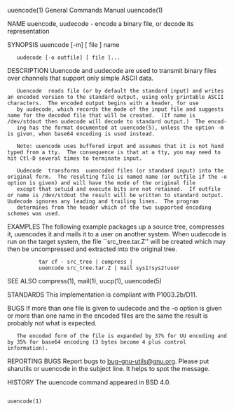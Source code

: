 uuencode(1)                                                                                General Commands Manual                                                                                uuencode(1)



NAME
       uuencode, uudecode - encode a binary file, or decode its representation

SYNOPSIS
       uuencode [-m] [ file ] name

       uudecode [-o outfile] [ file ]...

DESCRIPTION
       Uuencode and uudecode are used to transmit binary files over channels that support only simple ASCII data.

       Uuencode  reads file (or by default the standard input) and writes an encoded version to the standard output, using only printable ASCII characters.  The encoded output begins with a header, for use
       by uudecode, which records the mode of the input file and suggests name for the decoded file that will be created.  (If name is /dev/stdout then uudecode will decode to standard output.)  The encod-
       ing has the format documented at uuencode(5), unless the option -m is given, when base64 encoding is used instead.

       Note: uuencode uses buffered input and assumes that it is not hand typed from a tty.  The consequence is that at a tty, you may need to hit Ctl-D several times to terminate input.

       Uudecode  transforms  uuencoded files (or standard input) into the original form.  The resulting file is named name (or outfile if the -o option is given) and will have the mode of the original file
       except that setuid and execute bits are not retained.  If outfile or name is /dev/stdout the result will be written to standard output.  Uudecode ignores any leading and trailing lines.  The program
       determines from the header which of the two supported encoding schemes was used.

EXAMPLES
       The following example packages up a source tree, compresses it, uuencodes it and mails it to a user on another system.  When uudecode is run on the target system, the file ``src_tree.tar.Z'' will be
       created which may then be uncompressed and extracted into the original tree.

              tar cf - src_tree | compress |
              uuencode src_tree.tar.Z | mail sys1!sys2!user

SEE ALSO
       compress(1), mail(1), uucp(1), uuencode(5)

STANDARDS
       This implementation is compliant with P1003.2b/D11.

BUGS
       If more than one file is given to uudecode and the -o option is given or more than one name in the encoded files are the same the result is probably not what is expected.

       The encoded form of the file is expanded by 37% for UU encoding and by 35% for base64 encoding (3 bytes become 4 plus control information).

REPORTING BUGS
       Report bugs to <bug-gnu-utils@gnu.org>.  Please put sharutils or uuencode in the subject line.  It helps to spot the message.

HISTORY
       The uuencode command appeared in BSD 4.0.



                                                                                                                                                                                                  uuencode(1)
